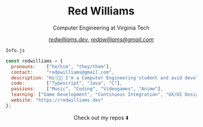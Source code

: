 
  <h1 align="center">Red Williams</h1>
  <p align="center">Computer Engineering at Virginia Tech</p>
  <div align="center" ><em><a target="_blank" href="https://redwilliams.dev">redwilliams.dev</a></em>,&#9;<em><a target="_blank" href="mailto:redpwilliams@gmail.com">redpwilliams@gmail.com</a></em></div>

`Info.js`

```js
const redwilliams = {
  pronouns:    ["he/him", "they/them"],
  contact:     "redpwilliams@gmail.com",
  description: "Hi!👋🏾 I'm a Computer Engineering student and avid developer!",
  code:        ["Typescript", "Java", "C"],
  passions:    ["Music", "Coding", "Videogames", "Anime"],
  learning: ["Game Development", "Continuous Integration", "UX/UI Design"],
  website: "https://redwilliams.dev"
};
```

<p align="center">Check out my repos ⬇️</p>

<!--
**Red-CS/Red-CS** is a ✨ _special_ ✨ repository because its `README.md` (this file) appears on your GitHub profile.

Here are some ideas to get you started:

- 🔭 I’m currently working on ...
- 🌱 I’m currently learning ...
- 👯 I’m looking to collaborate on ...
- 🤔 I’m looking for help with ...
- 💬 Ask me about ...
- 📫 How to reach me: ...
- 😄 Pronouns: ...
- ⚡ Fun fact: ...
-->
